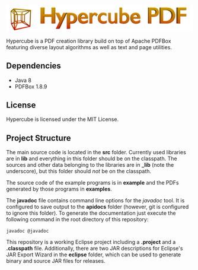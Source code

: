 ![Hypercube PDF](/img/combined.png?raw=true)

Hypercube is a PDF creation library build on top of Apache PDFBox featuring diverse layout algorithms as well as text and page utilities.

## Dependencies

- Java 8
- PDFBox 1.8.9

## License

Hypercube is licensed under the MIT License.

## Project Structure

The main source code is located in the **src** folder. Currently used libraries are in **lib** and everything in this folder should be on the classpath. The sources and other data belonging to the libraries are in **_lib** (note the underscore), but this folder should *not* be on the classpath.

The source code of the example programs is in **example** and the PDFs generated by those programs in **examples**.

The **javadoc** file contains command line options for the *javadoc* tool. It is configured to save output to the **apidocs** folder (however, git is configured to ignore this folder). To generate the documentation just execute the following command in the root directory of this repository:

    javadoc @javadoc

This repository is a working Eclipse project including a **.project** and a **.classpath** file. Additionally, there are two JAR descriptions for Eclipse's JAR Export Wizard in the **eclipse** folder, which can be used to generate binary and source JAR files for releases.